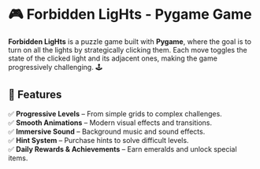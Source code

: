 # 🎮 Forbidden LigHts - Pygame Game

**Forbidden LigHts** is a puzzle game built with **Pygame**, where the goal is to turn on all the lights by strategically clicking them. Each move toggles the state of the clicked light and its adjacent ones, making the game progressively challenging. 🕹️

## 🚀 Features
✅ **Progressive Levels** – From simple grids to complex challenges.  
✅ **Smooth Animations** – Modern visual effects and transitions.  
✅ **Immersive Sound** – Background music and sound effects.  
✅ **Hint System** – Purchase hints to solve difficult levels.  
✅ **Daily Rewards & Achievements** – Earn emeralds and unlock special items.  
